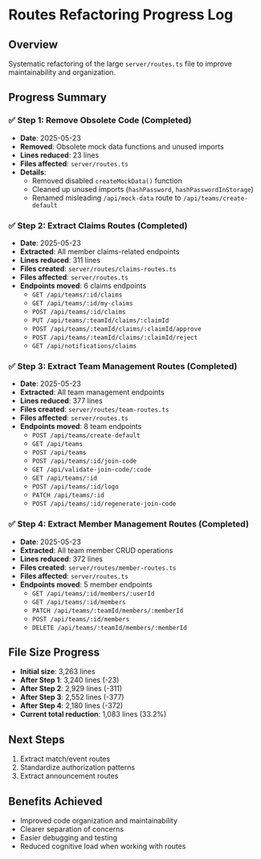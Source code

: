 # Routes Refactoring Progress Log

## Overview
Systematic refactoring of the large `server/routes.ts` file to improve maintainability and organization.

## Progress Summary

### ✅ Step 1: Remove Obsolete Code (Completed)
- **Date**: 2025-05-23
- **Removed**: Obsolete mock data functions and unused imports
- **Lines reduced**: 23 lines
- **Files affected**: `server/routes.ts`
- **Details**: 
  - Removed disabled `createMockData()` function
  - Cleaned up unused imports (`hashPassword`, `hashPasswordInStorage`)
  - Renamed misleading `/api/mock-data` route to `/api/teams/create-default`

### ✅ Step 2: Extract Claims Routes (Completed)
- **Date**: 2025-05-23
- **Extracted**: All member claims-related endpoints
- **Lines reduced**: 311 lines
- **Files created**: `server/routes/claims-routes.ts`
- **Files affected**: `server/routes.ts`
- **Endpoints moved**: 6 claims endpoints
  - `GET /api/teams/:id/claims`
  - `GET /api/teams/:id/my-claims`
  - `POST /api/teams/:id/claims`
  - `PUT /api/teams/:teamId/claims/:claimId`
  - `POST /api/teams/:teamId/claims/:claimId/approve`
  - `POST /api/teams/:teamId/claims/:claimId/reject`
  - `GET /api/notifications/claims`

### ✅ Step 3: Extract Team Management Routes (Completed)
- **Date**: 2025-05-23
- **Extracted**: All team management endpoints
- **Lines reduced**: 377 lines
- **Files created**: `server/routes/team-routes.ts`
- **Files affected**: `server/routes.ts`
- **Endpoints moved**: 8 team endpoints
  - `POST /api/teams/create-default`
  - `GET /api/teams`
  - `POST /api/teams`
  - `POST /api/teams/:id/join-code`
  - `GET /api/validate-join-code/:code`
  - `GET /api/teams/:id`
  - `POST /api/teams/:id/logo`
  - `PATCH /api/teams/:id`
  - `POST /api/teams/:id/regenerate-join-code`

### ✅ Step 4: Extract Member Management Routes (Completed)
- **Date**: 2025-05-23
- **Extracted**: All team member CRUD operations
- **Lines reduced**: 372 lines
- **Files created**: `server/routes/member-routes.ts`
- **Files affected**: `server/routes.ts`
- **Endpoints moved**: 5 member endpoints
  - `GET /api/teams/:id/members/:userId`
  - `GET /api/teams/:id/members`
  - `PATCH /api/teams/:teamId/members/:memberId`
  - `POST /api/teams/:id/members`
  - `DELETE /api/teams/:teamId/members/:memberId`

## File Size Progress
- **Initial size**: 3,263 lines
- **After Step 1**: 3,240 lines (-23)
- **After Step 2**: 2,929 lines (-311)
- **After Step 3**: 2,552 lines (-377)
- **After Step 4**: 2,180 lines (-372)
- **Current total reduction**: 1,083 lines (33.2%)

## Next Steps
1. Extract match/event routes  
2. Standardize authorization patterns
3. Extract announcement routes

## Benefits Achieved
- Improved code organization and maintainability
- Clearer separation of concerns
- Easier debugging and testing
- Reduced cognitive load when working with routes